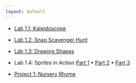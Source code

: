 ```yaml
---
layout: default
---
```

* [Lab 1.1: Kaleidoscope](/snap/snap.html#run:https://raw.githubusercontent.com/aelcs/snap-examples/master/unit-1/lab1.1-kaleidoscope.xml)

* [Lab 1.2: Snap Scavenger Hunt](/snap/snap.html#run:https://raw.githubusercontent.com/aelcs/snap-examples/master/unit-1/lab1.2.xml)

* [Lab 1.3: Drawing Shapes](/snap/snap.html#run:https://raw.githubusercontent.com/aelcs/snap-examples/master/unit-1/lab1.3-shapes.xml)

* Lab 1.4: Sprites in Action [Part 1](/snap/snap.html#run:https://raw.githubusercontent.com/aelcs/snap-examples/master/unit-1/lab1.4-part1.xml) &bull; [Part 2](/snap/snap.html#run:https://raw.githubusercontent.com/aelcs/snap-examples/master/unit-1/lab1.4-part2.xml) &bull; [Part 3](/snap/snap.html#run:https://raw.githubusercontent.com/aelcs/snap-examples/master/unit-1/lab1.4-part3.xml)

* [Project 1: Nursery Rhyme](/snap/snap.html#run:https://raw.githubusercontent.com/aelcs/snap-examples/master/unit-1/project1-nursery_rhyme.xml)